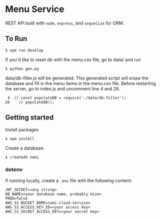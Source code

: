 # Menu Service
REST API built with `node`, `express`, and `sequelize` for ORM. 

## To Run

```
$ npm run develop
```
If you'd like to reset db with the menu.csv file, go to data/ and run 
```
$ python gen.py
```
data/db-filler.js will be generated. This generated script will erase the database and fill in the menu items in the menu.csv file. Before restarting the server, go to index.js and uncomment line 4 and 26.
```
 4  // const populateDB = require('./data/db-filler');
26    // populateDB();
```

## Getting started
Install packages
```
$ npm install
```

Create a database:
```
$ createdb nomi
```

### dotenv
If running locally, create a `.env` file with the following content:
```
JWT_SECRET=<any string>
DB_NAME=<your database name, probably mise>
PROD=false
AWS_S3_BUCKET_NAME=nomi-cloud-services
AWS_S3_ACCESS_KEY_ID=<your access key>
AWS_S3_SECRET_ACCESS_KEY=<your secret key>
```
